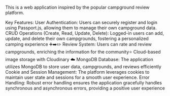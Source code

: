 This is a web application inspired by the popular campground review platform.

Key Features:
User Authentication: Users can securely register and login using Passport.js, allowing them to manage their own campground data.
CRUD Operations (Create, Read, Update, Delete): Logged-in users can add, update, and delete their own campgrounds, fostering a personalized camping experience ➕➡️✏️️
Review System: Users can rate and review campgrounds, enriching the information for the community⭐️
Cloud-based image storage with Cloudinary ☁️️
MongoDB Database: The application utilizes MongoDB to store user data, campgrounds, and reviews efficiently
Cookie and Session Management: The platform leverages cookies to maintain user state and sessions for a smooth user experience.
Error Handling: Robust error handling ensures the application gracefully handles synchronous and asynchronous errors, providing a positive user experience
